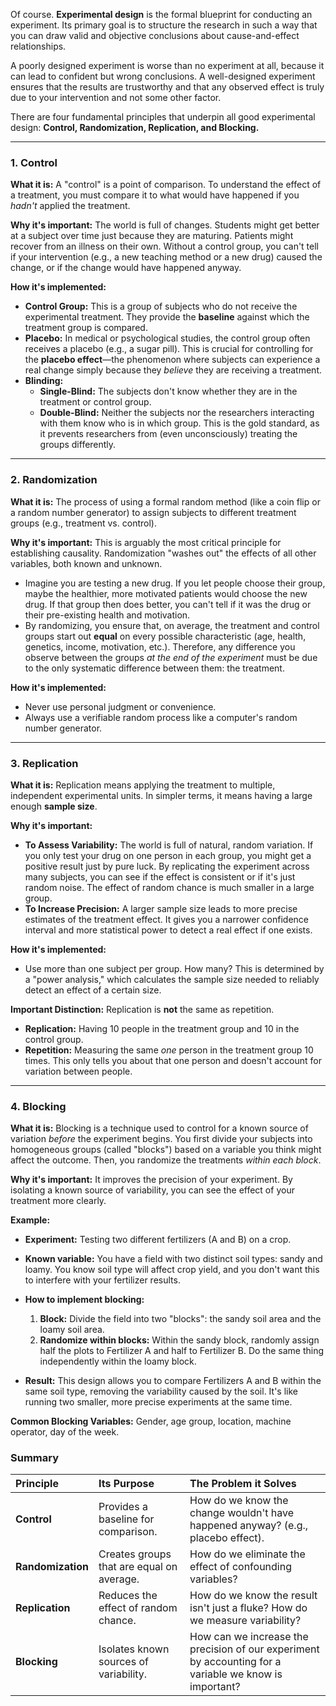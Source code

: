 Of course. **Experimental design** is the formal blueprint for conducting an experiment. Its primary goal is to structure the research in such a way that you can draw valid and objective conclusions about cause-and-effect relationships.

A poorly designed experiment is worse than no experiment at all, because it can lead to confident but wrong conclusions. A well-designed experiment ensures that the results are trustworthy and that any observed effect is truly due to your intervention and not some other factor.

There are four fundamental principles that underpin all good experimental design: **Control, Randomization, Replication, and Blocking.**

---

### 1. Control

**What it is:** A "control" is a point of comparison. To understand the effect of a treatment, you must compare it to what would have happened if you *hadn't* applied the treatment.

**Why it's important:** The world is full of changes. Students might get better at a subject over time just because they are maturing. Patients might recover from an illness on their own. Without a control group, you can't tell if your intervention (e.g., a new teaching method or a new drug) caused the change, or if the change would have happened anyway.

**How it's implemented:**
*   **Control Group:** This is a group of subjects who do not receive the experimental treatment. They provide the **baseline** against which the treatment group is compared.
*   **Placebo:** In medical or psychological studies, the control group often receives a placebo (e.g., a sugar pill). This is crucial for controlling for the **placebo effect**—the phenomenon where subjects can experience a real change simply because they *believe* they are receiving a treatment.
*   **Blinding:**
    *   **Single-Blind:** The subjects don't know whether they are in the treatment or control group.
    *   **Double-Blind:** Neither the subjects nor the researchers interacting with them know who is in which group. This is the gold standard, as it prevents researchers from (even unconsciously) treating the groups differently.

---

### 2. Randomization

**What it is:** The process of using a formal random method (like a coin flip or a random number generator) to assign subjects to different treatment groups (e.g., treatment vs. control).

**Why it's important:** This is arguably the most critical principle for establishing causality. Randomization "washes out" the effects of all other variables, both known and unknown.

*   Imagine you are testing a new drug. If you let people choose their group, maybe the healthier, more motivated patients would choose the new drug. If that group then does better, you can't tell if it was the drug or their pre-existing health and motivation.
*   By randomizing, you ensure that, on average, the treatment and control groups start out **equal** on every possible characteristic (age, health, genetics, income, motivation, etc.). Therefore, any difference you observe between the groups *at the end of the experiment* must be due to the only systematic difference between them: the treatment.

**How it's implemented:**
*   Never use personal judgment or convenience.
*   Always use a verifiable random process like a computer's random number generator.

---

### 3. Replication

**What it is:** Replication means applying the treatment to multiple, independent experimental units. In simpler terms, it means having a large enough **sample size**.

**Why it's important:**
*   **To Assess Variability:** The world is full of natural, random variation. If you only test your drug on one person in each group, you might get a positive result just by pure luck. By replicating the experiment across many subjects, you can see if the effect is consistent or if it's just random noise. The effect of random chance is much smaller in a large group.
*   **To Increase Precision:** A larger sample size leads to more precise estimates of the treatment effect. It gives you a narrower confidence interval and more statistical power to detect a real effect if one exists.

**How it's implemented:**
*   Use more than one subject per group. How many? This is determined by a "power analysis," which calculates the sample size needed to reliably detect an effect of a certain size.

**Important Distinction:** Replication is **not** the same as repetition.
*   **Replication:** Having 10 people in the treatment group and 10 in the control group.
*   **Repetition:** Measuring the same *one* person in the treatment group 10 times. This only tells you about that one person and doesn't account for variation between people.

---

### 4. Blocking

**What it is:** Blocking is a technique used to control for a known source of variation *before* the experiment begins. You first divide your subjects into homogeneous groups (called "blocks") based on a variable you think might affect the outcome. Then, you randomize the treatments *within each block*.

**Why it's important:** It improves the precision of your experiment. By isolating a known source of variability, you can see the effect of your treatment more clearly.

**Example:**
*   **Experiment:** Testing two different fertilizers (A and B) on a crop.
*   **Known variable:** You have a field with two distinct soil types: sandy and loamy. You know soil type will affect crop yield, and you don't want this to interfere with your fertilizer results.
*   **How to implement blocking:**
    1.  **Block:** Divide the field into two "blocks": the sandy soil area and the loamy soil area.
    2.  **Randomize within blocks:** Within the sandy block, randomly assign half the plots to Fertilizer A and half to Fertilizer B. Do the same thing independently within the loamy block.

*   **Result:** This design allows you to compare Fertilizers A and B within the same soil type, removing the variability caused by the soil. It's like running two smaller, more precise experiments at the same time.

**Common Blocking Variables:** Gender, age group, location, machine operator, day of the week.

### Summary

| Principle | Its Purpose | The Problem it Solves |
| :--- | :--- | :--- |
| **Control** | Provides a baseline for comparison. | How do we know the change wouldn't have happened anyway? (e.g., placebo effect). |
| **Randomization** | Creates groups that are equal on average. | How do we eliminate the effect of confounding variables? |
| **Replication** | Reduces the effect of random chance. | How do we know the result isn't just a fluke? How do we measure variability? |
| **Blocking** | Isolates known sources of variability. | How can we increase the precision of our experiment by accounting for a variable we know is important? |